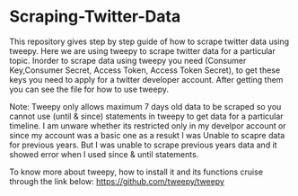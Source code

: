 # Scraping-Twitter-Data
This repository gives step by step guide of how to scrape twitter data using tweepy.
Here we are using tweepy to scrape twitter data for a particular topic.
Inorder to scrape data using tweepy you need (Consumer Key,Consumer Secret, Access Token, Access Token Secret), to get these keys you need to apply for a twitter developer account.
After getting them you can see the file for how to use tweepy.

Note: 
Tweepy only allows maximum 7 days old data to be scraped so you cannot use (until & since) statements in tweepy to get data for a particular timeline. I am unware whether         its restricted only in my develpor account or since my account was a basic one as a resukt I was Unable to scapre data for previous years. But I was unable to scrape 
previous years data and it showed error when I used since & until statements.  

To know more about tweepy, how to install it  and its functions cruise through the link below:
https://github.com/tweepy/tweepy
